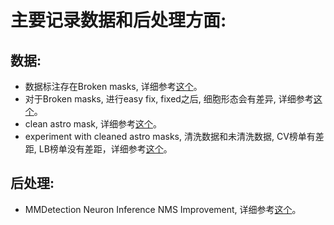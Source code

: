 # 主要记录数据和后处理方面:

## 数据:
  * 数据标注存在Broken masks, 详细参考[这个](https://www.kaggle.com/c/sartorius-cell-instance-segmentation/discussion/278801)。
  * 对于Broken masks, 进行easy fix, fixed之后, 细胞形态会有差异, 详细参考[这个](https://www.kaggle.com/c/sartorius-cell-instance-segmentation/discussion/279488)。
  * clean astro mask, 详细参考[这个](https://www.kaggle.com/c/sartorius-cell-instance-segmentation/discussion/291371)。
  * experiment with cleaned astro masks, 清洗数据和未清洗数据, CV榜单有差距, LB榜单没有差距，详细参考[这个](https://www.kaggle.com/c/sartorius-cell-instance-segmentation/discussion/291639)。
## 后处理:
  * MMDetection Neuron Inference NMS Improvement, 详细参考[这个](https://www.kaggle.com/zzhnku/mmdetection-neuron-inference-nms-improvement)。
  
